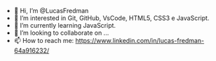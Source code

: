- 👋 Hi, I’m @LucasFredman
- 👀 I’m interested in  Git, GitHub, VsCode, HTML5, CSS3 e JavaScript.
- 🌱 I’m currently learning JavaScript.
- 💞️ I’m looking to collaborate on ...
- 📫 How to reach me: https://www.linkedin.com/in/lucas-fredman-64a916232/

<!---
LucasFredman/LucasFredman is a ✨ special ✨ repository because its `README.md` (this file) appears on your GitHub profile.
You can click the Preview link to take a look at your changes.
--->
